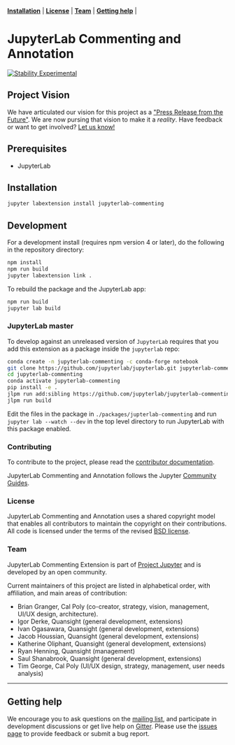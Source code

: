 **[Installation](#installation)** |
**[License](#license)** |
**[Team](#team)** |
**[Getting help](#getting-help)** |

# JupyterLab Commenting and Annotation
[![Stability Experimental](https://img.shields.io/badge/stability-experimental-red.svg)](https://img.shields.io/badge/stability-experimental-red.svg)

## Project Vision

We have articulated our vision for this project as a ["Press Release from the Future"](./press_release.md). We are now pursing that vision to make it a _reality_. Have feedback or want to get involved? [Let us know!](https://discourse.jupyter.org/c/jupyterlab)

## Prerequisites

* JupyterLab

## Installation

```bash
jupyter labextension install jupyterlab-commenting
```

## Development

For a development install (requires npm version 4 or later), do the following in the repository directory:

```bash
npm install
npm run build
jupyter labextension link .
```

To rebuild the package and the JupyterLab app:

```bash
npm run build
jupyter lab build
```

### JupyterLab master
To develop against an unreleased version of `JupyterLab` requires that you add this extension
as a package inside the `jupyterlab` repo:

```bash
conda create -n jupyterlab-commenting -c conda-forge notebook
git clone https://github.com/jupyterlab/jupyterlab.git jupyterlab-commenting
cd jupyterlab-commenting
conda activate jupyterlab-commenting
pip install -e .
jlpm run add:sibling https://github.com/jupyterlab/jupyterlab-commenting.git
jlpm run build
```

Edit the files in the package in `./packages/jupterlab-commenting` and run `jupyter lab --watch --dev` in the
top level directory to run JupyterLab with this package enabled.

### Contributing

To contribute to the project, please read the [contributor documentation](CONTRIBUTING.md).

JupyterLab Commenting and Annotation follows the Jupyter [Community Guides](https://jupyter.readthedocs.io/en/latest/community/content-community.html).


### License

JupyterLab Commenting and Annotation uses a shared copyright model that enables all contributors to maintain the
copyright on their contributions. All code is licensed under the terms of the revised [BSD license](LICENSE).

### Team

JupyterLab Commenting Extension is part of [Project Jupyter](http://jupyter.org/) and is developed by an open community.

Current maintainers of this project are listed in alphabetical order, with affiliation, and main areas of contribution:

- Brian Granger, Cal Poly (co-creator, strategy, vision, management, UI/UX design,
  architecture).
- Igor Derke, Quansight (general development, extensions)
- Ivan Ogasawara, Quansight (general development, extensions)
- Jacob Houssian, Quansight (general development, extensions)
- Katherine Oliphant, Quansight (general development, extensions)
- Ryan Henning, Quansight (management)
- Saul Shanabrook, Quansight (general development, extensions)
- Tim George, Cal Poly (UI/UX design, strategy, management, user needs analysis)

---


## Getting help

We encourage you to ask questions on the [mailing list](https://groups.google.com/forum/#!forum/jupyter),
and participate in development discussions or get live help on [Gitter](https://gitter.im/jupyterlab/jupyterlab). Please use the [issues page](https://github.com/jupyterlab/jupyterlab/issues) to provide feedback or submit a bug report.
